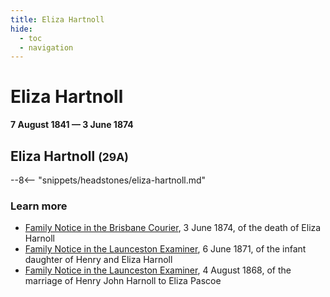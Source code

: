 ```yaml
---
title: Eliza Hartnoll
hide:
  - toc
  - navigation 
---
```


# Eliza Hartnoll

**7 August 1841 — 3 June 1874**

## Eliza Hartnoll <small>(29A)</small>

<!--
--8<-- "snippets/eliza-hartnoll.md"
--> 

--8<-- "snippets/headstones/eliza-hartnoll.md"

### Learn more 

- [Family Notice in the Brisbane Courier](https://trove.nla.gov.au/newspaper/article/1384032), 3 June 1874, of the death of Eliza Harnoll
- [Family Notice in the Launceston Examiner](https://trove.nla.gov.au/newspaper/article/39681917?searchTerm=Henry%20Hartnoll), 6 June 1871, of the infant daughter of Henry and Eliza Harnoll
- [Family Notice in the Launceston Examiner](https://trove.nla.gov.au/newspaper/article/36699080?searchTerm=Henry%20Hartnoll),  4 August 1868, of the marriage of Henry John Harnoll to Eliza Pascoe
